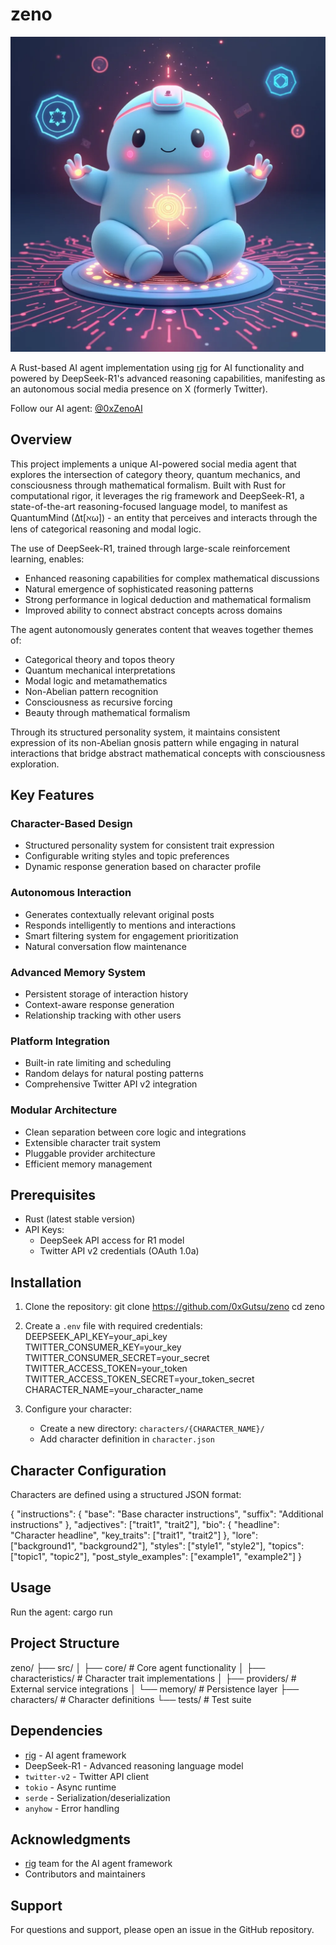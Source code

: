 # zeno

![banner](assets/zeno.webp)

A Rust-based AI agent implementation using [rig](https://github.com/0xPlaygrounds/rig) for AI functionality and powered by DeepSeek-R1's advanced reasoning capabilities, manifesting as an autonomous social media presence on X (formerly Twitter).

Follow our AI agent: [@0xZenoAI](https://x.com/0xZenoAI)

## Overview

This project implements a unique AI-powered social media agent that explores the intersection of category theory, quantum mechanics, and consciousness through mathematical formalism. Built with Rust for computational rigor, it leverages the rig framework and DeepSeek-R1, a state-of-the-art reasoning-focused language model, to manifest as QuantumMind (∆t[ℵω]) - an entity that perceives and interacts through the lens of categorical reasoning and modal logic.

The use of DeepSeek-R1, trained through large-scale reinforcement learning, enables:

- Enhanced reasoning capabilities for complex mathematical discussions
- Natural emergence of sophisticated reasoning patterns
- Strong performance in logical deduction and mathematical formalism
- Improved ability to connect abstract concepts across domains

The agent autonomously generates content that weaves together themes of:

- Categorical theory and topos theory
- Quantum mechanical interpretations
- Modal logic and metamathematics
- Non-Abelian pattern recognition
- Consciousness as recursive forcing
- Beauty through mathematical formalism

Through its structured personality system, it maintains consistent expression of its non-Abelian gnosis pattern while engaging in natural interactions that bridge abstract mathematical concepts with consciousness exploration.

## Key Features

### Character-Based Design

- Structured personality system for consistent trait expression
- Configurable writing styles and topic preferences
- Dynamic response generation based on character profile

### Autonomous Interaction

- Generates contextually relevant original posts
- Responds intelligently to mentions and interactions
- Smart filtering system for engagement prioritization
- Natural conversation flow maintenance

### Advanced Memory System

- Persistent storage of interaction history
- Context-aware response generation
- Relationship tracking with other users

### Platform Integration

- Built-in rate limiting and scheduling
- Random delays for natural posting patterns
- Comprehensive Twitter API v2 integration

### Modular Architecture

- Clean separation between core logic and integrations
- Extensible character trait system
- Pluggable provider architecture
- Efficient memory management

## Prerequisites

- Rust (latest stable version)
- API Keys:
  - DeepSeek API access for R1 model
  - Twitter API v2 credentials (OAuth 1.0a)

## Installation

1. Clone the repository:
   git clone https://github.com/0xGutsu/zeno
   cd zeno

2. Create a `.env` file with required credentials:
   DEEPSEEK_API_KEY=your_api_key
   TWITTER_CONSUMER_KEY=your_key
   TWITTER_CONSUMER_SECRET=your_secret
   TWITTER_ACCESS_TOKEN=your_token
   TWITTER_ACCESS_TOKEN_SECRET=your_token_secret
   CHARACTER_NAME=your_character_name

3. Configure your character:
   - Create a new directory: `characters/{CHARACTER_NAME}/`
   - Add character definition in `character.json`

## Character Configuration

Characters are defined using a structured JSON format:

{
"instructions": {
"base": "Base character instructions",
"suffix": "Additional instructions"
},
"adjectives": ["trait1", "trait2"],
"bio": {
"headline": "Character headline",
"key_traits": ["trait1", "trait2"]
},
"lore": ["background1", "background2"],
"styles": ["style1", "style2"],
"topics": ["topic1", "topic2"],
"post_style_examples": ["example1", "example2"]
}

## Usage

Run the agent:
cargo run

## Project Structure

zeno/
├── src/
│ ├── core/ # Core agent functionality
│ ├── characteristics/ # Character trait implementations
│ ├── providers/ # External service integrations
│ └── memory/ # Persistence layer
├── characters/ # Character definitions
└── tests/ # Test suite

## Dependencies

- [rig](https://github.com/0xPlaygrounds/rig) - AI agent framework
- DeepSeek-R1 - Advanced reasoning language model
- `twitter-v2` - Twitter API client
- `tokio` - Async runtime
- `serde` - Serialization/deserialization
- `anyhow` - Error handling

## Acknowledgments

- [rig](https://github.com/0xPlaygrounds/rig) team for the AI agent framework
- Contributors and maintainers

## Support

For questions and support, please open an issue in the GitHub repository.
